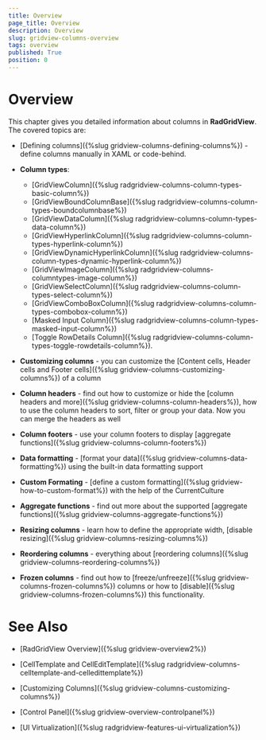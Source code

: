 ```yaml
---
title: Overview
page_title: Overview
description: Overview
slug: gridview-columns-overview
tags: overview
published: True
position: 0
---
```


# Overview

This chapter gives you detailed information about columns in __RadGridView__. The covered topics are:

* [Defining columns]({%slug gridview-columns-defining-columns%}) - define columns manually in XAML or code-behind.
            
* __Column types__:
	*  [GridViewColumn]({%slug radgridview-columns-column-types-basic-column%}) 
	*  [GridViewBoundColumnBase]({%slug radgridview-columns-column-types-boundcolumnbase%})
	*  [GridViewDataColumn]({%slug radgridview-columns-column-types-data-column%})
	*  [GridViewHyperlinkColumn]({%slug radgridview-columns-column-types-hyperlink-column%}) 
	*  [GridViewDynamicHyperlinkColumn]({%slug radgridview-columns-column-types-dynamic-hyperlink-column%})
	*  [GridViewImageColumn]({%slug radgridview-columns-columntypes-image-column%})
	*  [GridViewSelectColumn]({%slug radgridview-columns-column-types-select-column%})
	*  [GridViewComboBoxColumn]({%slug radgridview-columns-column-types-combobox-column%})
	*  [Masked Input Column]({%slug radgridview-columns-column-types-masked-input-column%})
	*  [Toggle RowDetails Column]({%slug radgridview-columns-column-types-toggle-rowdetails-column%}).
            
* __Customizing columns__ - you can customize the [Content cells, Header cells and Footer cells]({%slug gridview-columns-customizing-columns%}) of a column
            
* __Column headers__ - find out how to customize or hide the [column headers and more]({%slug gridview-columns-column-headers%}), how to use the column headers to sort, filter or group your data. Now you can merge the headers as well
            
* __Column footers__ - use your column footers to display [aggregate functions]({%slug gridview-columns-column-footers%})
            
* __Data formatting__ - [format your data]({%slug gridview-columns-data-formatting%}) using the built-in data formatting support

* __Custom Formating__ - [define a custom formatting]({%slug gridview-how-to-custom-format%}) with the help of the CurrentCulture           

* __Aggregate functions__ - find out more about the supported [aggregate functions]({%slug gridview-columns-aggregate-functions%})
            
* __Resizing columns__ - learn how to define the appropriate width, [disable resizing]({%slug gridview-columns-resizing-columns%})
            
* __Reordering columns__ - everything about [reordering columns]({%slug gridview-columns-reordering-columns%})
            
* __Frozen columns__ - find out how to [freeze/unfreeze]({%slug gridview-columns-frozen-columns%}) columns or how to [disable]({%slug gridview-columns-frozen-columns%}) this functionality.
            

# See Also

 * [RadGridView Overview]({%slug gridview-overview2%})

 * [CellTemplate and CellEditTemplate]({%slug radgridview-columns-celltemplate-and-celledittemplate%})

 * [Customizing Columns]({%slug gridview-columns-customizing-columns%})

 * [Control Panel]({%slug gridview-overview-controlpanel%})

 * [UI Virtualization]({%slug radgridview-features-ui-virtualization%})
